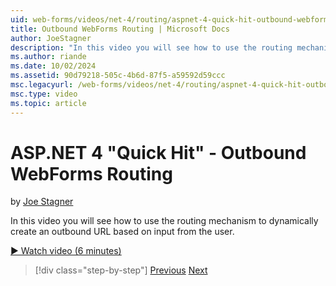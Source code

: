 ```yaml
---
uid: web-forms/videos/net-4/routing/aspnet-4-quick-hit-outbound-webforms-routing
title: Outbound WebForms Routing | Microsoft Docs
author: JoeStagner
description: "In this video you will see how to use the routing mechanism to dynamically create an outbound URL based on input from the user."
ms.author: riande
ms.date: 10/02/2024
ms.assetid: 90d79218-505c-4b6d-87f5-a59592d59ccc
msc.legacyurl: /web-forms/videos/net-4/routing/aspnet-4-quick-hit-outbound-webforms-routing
msc.type: video
ms.topic: article
---
```

# ASP.NET 4 "Quick Hit" - Outbound WebForms Routing

by [Joe Stagner](https://github.com/JoeStagner)

In this video you will see how to use the routing mechanism to dynamically create an outbound URL based on input from the user. 

[&#9654; Watch video (6 minutes)](/shows/asp-net-site-videos/aspnet-4-quick-hit-outbound-webforms-routing)

> [!div class="step-by-step"]
> [Previous](aspnet-4-quick-hit-declarative-webforms-routing.md)
> [Next](how-do-i-use-routing-with-aspnet-web-forms.md)

